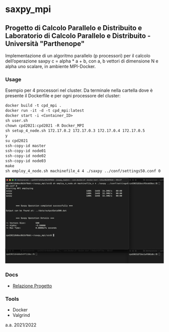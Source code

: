 # saxpy_mpi

## Progetto di Calcolo Parallelo e Distribuito e Laboratorio di Calcolo Parallelo e Distribuito - Università "Parthenope"

Implementazione di un algoritmo parallelo (p processori) per il calcolo dell’operazione saxpy c = alpha * a + b, 
con a, b vettori di dimensione N e alpha uno scalare, in ambiente MPI-Docker.


### Usage
Esempio per 4 processori nel cluster. Da terminale nella cartella dove è presente il Dockerfile e per ogni processore del cluster:

```
docker build -t cpd_mpi .
docker run -it -d -t cpd_mpi:latest
docker start -i <Container_ID>
sh user.sh
chown cpd2021:cpd2021 -R Docker_MPI
sh setup_4_node.sh 172.17.0.2 172.17.0.3 172.17.0.4 172.17.0.5
y
su cpd2021
ssh-copy-id master
ssh-copy-id node01
ssh-copy-id node02
ssh-copy-id node03
make
sh employ_4_node.sh machinefile_4 4 ./saxpy ../conf/settings50.conf 0
```

![screen](https://github.com/dennewbie/saxpy_mpi/blob/main/img/screen.png)



### Docs
- [Relazione Progetto](https://github.com/dennewbie/saxpy_mpi/blob/main/doc/relazione_saxpy_mpi.pdf)



### Tools
- Docker
- Valgrind



a.a. 2021/2022
